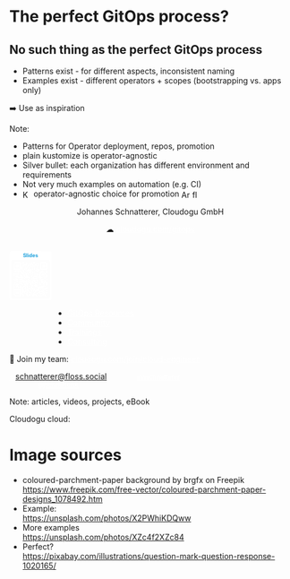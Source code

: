 <!-- .slide: style="color: #5b5a5a" class="floatRight"-->
<!-- .slide: data-background-image="images/question-mark-g8640ed2c2_1920.jpg" data-background-size="45%" data-background-color="white" data-background-position="left" -->
# The perfect GitOps process? <!-- .element: style="color: #5b5a5a; font-size: 130%"  class="floatRight" -->



## No such thing as the perfect GitOps process 

* Patterns exist - for different aspects, inconsistent naming
* Examples exist - different operators + scopes (bootstrapping vs. apps only)

➡️ Use as inspiration

Note:
* Patterns for Operator deployment, repos, promotion
* plain kustomize is operator-agnostic
* Silver bullet: each organization has different environment and requirements
* Not very much examples on automation (e.g. CI)
* <img data-src="images/kustomize-icon.svg" title="Kustomize" style="height: 1.1em; vertical-align: middle;"/> operator-agnostic choice for promotion <img data-src="images/argo-icon.svg" title="ArgoCD" style="height: 1.1em; vertical-align: middle;" /> <img data-src="images/flux-icon.svg" title="flux" style="height: 1.1em; vertical-align: middle;"/>



<!-- .slide: data-background-image="images/trainings_16_9.png"  -->
<!-- .slide: data-background-color="#165D84"  -->
<!-- .slide: id="last" -->
<!-- .slide: style="font-size: 60%; " -->
<!-- .slide: style="text-align: center !important;"  -->

<span style="text-align: center !important;">
  <p>Johannes Schnatterer, Cloudogu GmbH</p>
  <p>☁ <a href="https://cloudogu.com/gitops/"  class="non-blue-link">cloudogu.com/gitops</a></p>
</span>
<br/>
<a href="https://cloudogu.github.io/gitops-talks">
    <!-- Created with https://qrgenerator.org/ then optimized using svgo, manually retained the viewBox 🙈-->
    <svg xmlns="http://www.w3.org/2000/svg" xmlns:xlink="http://www.w3.org/1999/xlink" xml:space="preserve" width="15%" class="floatRight" viewBox="0 0 990 1155"><g transform="scale(41.25)" fill="#ffffff"><path d="M1.3,28L22.6,28c0.7,0,1.3-0.6,1.3-1.3L24,1.4c0-0.7-0.6-1.3-1.3-1.3L1.4,0C0.7,0,0.1,0.6,0,1.3L0,26.6 C-0.1,27.4,0.5,28,1.3,28z M1,6c0-0.6,0.5-1,1-1L22,5c0.6,0,1,0.5,1,1L23,26c0,0.6-0.5,1-1,1L2,27c-0.6,0-1-0.5-1-1L1,6z"/></g>
    <g transform="translate(0,165)" fill="#ffffff">
<g transform="translate(291,99) scale(4.12)"><rect width="6" height="6"/></g>
        <g transform="translate(315,99) scale(4.12)"><rect width="6" height="6"/></g>
        <g transform="translate(387,99) scale(4.12)"><rect width="6" height="6"/></g>
        <g transform="translate(459,99) scale(4.12)"><rect width="6" height="6"/></g>
        <g transform="translate(507,99) scale(4.12)"><rect width="6" height="6"/></g>
        <g transform="translate(555,99) scale(4.12)"><rect width="6" height="6"/></g>
        <g transform="translate(579,99) scale(4.12)"><rect width="6" height="6"/></g>
        <g transform="translate(651,99) scale(4.12)"><rect width="6" height="6"/></g>
        <g transform="translate(363,123) scale(4.12)"><rect width="6" height="6"/></g>
        <g transform="translate(387,123) scale(4.12)"><rect width="6" height="6"/></g>
        <g transform="translate(483,123) scale(4.12)"><rect width="6" height="6"/></g>
        <g transform="translate(507,123) scale(4.12)"><rect width="6" height="6"/></g>
        <g transform="translate(603,123) scale(4.12)"><rect width="6" height="6"/></g>
        <g transform="translate(627,123) scale(4.12)"><rect width="6" height="6"/></g>
        <g transform="translate(675,123) scale(4.12)"><rect width="6" height="6"/></g>
        <g transform="translate(315,147) scale(4.12)"><rect width="6" height="6"/></g>
        <g transform="translate(339,147) scale(4.12)"><rect width="6" height="6"/></g>
        <g transform="translate(363,147) scale(4.12)"><rect width="6" height="6"/></g>
        <g transform="translate(387,147) scale(4.12)"><rect width="6" height="6"/></g>
        <g transform="translate(435,147) scale(4.12)"><rect width="6" height="6"/></g>
        <g transform="translate(483,147) scale(4.12)"><rect width="6" height="6"/></g>
        <g transform="translate(507,147) scale(4.12)"><rect width="6" height="6"/></g>
        <g transform="translate(531,147) scale(4.12)"><rect width="6" height="6"/></g>
        <g transform="translate(603,147) scale(4.12)"><rect width="6" height="6"/></g>
        <g transform="translate(315,171) scale(4.12)"><rect width="6" height="6"/></g>
        <g transform="translate(411,171) scale(4.12)"><rect width="6" height="6"/></g>
        <g transform="translate(435,171) scale(4.12)"><rect width="6" height="6"/></g>
        <g transform="translate(483,171) scale(4.12)"><rect width="6" height="6"/></g>
        <g transform="translate(555,171) scale(4.12)"><rect width="6" height="6"/></g>
        <g transform="translate(579,171) scale(4.12)"><rect width="6" height="6"/></g>
        <g transform="translate(627,171) scale(4.12)"><rect width="6" height="6"/></g>
        <g transform="translate(675,171) scale(4.12)"><rect width="6" height="6"/></g>
        <g transform="translate(291,195) scale(4.12)"><rect width="6" height="6"/></g>
        <g transform="translate(363,195) scale(4.12)"><rect width="6" height="6"/></g>
        <g transform="translate(411,195) scale(4.12)"><rect width="6" height="6"/></g>
        <g transform="translate(483,195) scale(4.12)"><rect width="6" height="6"/></g>
        <g transform="translate(531,195) scale(4.12)"><rect width="6" height="6"/></g>
        <g transform="translate(651,195) scale(4.12)"><rect width="6" height="6"/></g>
        <g transform="translate(291,219) scale(4.12)"><rect width="6" height="6"/></g>
        <g transform="translate(363,219) scale(4.12)"><rect width="6" height="6"/></g>
        <g transform="translate(387,219) scale(4.12)"><rect width="6" height="6"/></g>
        <g transform="translate(459,219) scale(4.12)"><rect width="6" height="6"/></g>
        <g transform="translate(579,219) scale(4.12)"><rect width="6" height="6"/></g>
        <g transform="translate(627,219) scale(4.12)"><rect width="6" height="6"/></g>
        <g transform="translate(291,243) scale(4.12)"><rect width="6" height="6"/></g>
        <g transform="translate(339,243) scale(4.12)"><rect width="6" height="6"/></g>
        <g transform="translate(387,243) scale(4.12)"><rect width="6" height="6"/></g>
        <g transform="translate(435,243) scale(4.12)"><rect width="6" height="6"/></g>
        <g transform="translate(483,243) scale(4.12)"><rect width="6" height="6"/></g>
        <g transform="translate(531,243) scale(4.12)"><rect width="6" height="6"/></g>
        <g transform="translate(579,243) scale(4.12)"><rect width="6" height="6"/></g>
        <g transform="translate(627,243) scale(4.12)"><rect width="6" height="6"/></g>
        <g transform="translate(675,243) scale(4.12)"><rect width="6" height="6"/></g>
        <g transform="translate(315,267) scale(4.12)"><rect width="6" height="6"/></g>
        <g transform="translate(363,267) scale(4.12)"><rect width="6" height="6"/></g>
        <g transform="translate(411,267) scale(4.12)"><rect width="6" height="6"/></g>
        <g transform="translate(435,267) scale(4.12)"><rect width="6" height="6"/></g>
        <g transform="translate(459,267) scale(4.12)"><rect width="6" height="6"/></g>
        <g transform="translate(483,267) scale(4.12)"><rect width="6" height="6"/></g>
        <g transform="translate(603,267) scale(4.12)"><rect width="6" height="6"/></g>
        <g transform="translate(627,267) scale(4.12)"><rect width="6" height="6"/></g>
        <g transform="translate(675,267) scale(4.12)"><rect width="6" height="6"/></g>
        <g transform="translate(123,291) scale(4.12)"><rect width="6" height="6"/></g>
        <g transform="translate(147,291) scale(4.12)"><rect width="6" height="6"/></g>
        <g transform="translate(171,291) scale(4.12)"><rect width="6" height="6"/></g>
        <g transform="translate(195,291) scale(4.12)"><rect width="6" height="6"/></g>
        <g transform="translate(219,291) scale(4.12)"><rect width="6" height="6"/></g>
        <g transform="translate(243,291) scale(4.12)"><rect width="6" height="6"/></g>
        <g transform="translate(267,291) scale(4.12)"><rect width="6" height="6"/></g>
        <g transform="translate(315,291) scale(4.12)"><rect width="6" height="6"/></g>
        <g transform="translate(387,291) scale(4.12)"><rect width="6" height="6"/></g>
        <g transform="translate(411,291) scale(4.12)"><rect width="6" height="6"/></g>
        <g transform="translate(435,291) scale(4.12)"><rect width="6" height="6"/></g>
        <g transform="translate(483,291) scale(4.12)"><rect width="6" height="6"/></g>
        <g transform="translate(507,291) scale(4.12)"><rect width="6" height="6"/></g>
        <g transform="translate(627,291) scale(4.12)"><rect width="6" height="6"/></g>
        <g transform="translate(675,291) scale(4.12)"><rect width="6" height="6"/></g>
        <g transform="translate(747,291) scale(4.12)"><rect width="6" height="6"/></g>
        <g transform="translate(771,291) scale(4.12)"><rect width="6" height="6"/></g>
        <g transform="translate(867,291) scale(4.12)"><rect width="6" height="6"/></g>
        <g transform="translate(123,315) scale(4.12)"><rect width="6" height="6"/></g>
        <g transform="translate(195,315) scale(4.12)"><rect width="6" height="6"/></g>
        <g transform="translate(267,315) scale(4.12)"><rect width="6" height="6"/></g>
        <g transform="translate(339,315) scale(4.12)"><rect width="6" height="6"/></g>
        <g transform="translate(459,315) scale(4.12)"><rect width="6" height="6"/></g>
        <g transform="translate(483,315) scale(4.12)"><rect width="6" height="6"/></g>
        <g transform="translate(531,315) scale(4.12)"><rect width="6" height="6"/></g>
        <g transform="translate(555,315) scale(4.12)"><rect width="6" height="6"/></g>
        <g transform="translate(579,315) scale(4.12)"><rect width="6" height="6"/></g>
        <g transform="translate(651,315) scale(4.12)"><rect width="6" height="6"/></g>
        <g transform="translate(723,315) scale(4.12)"><rect width="6" height="6"/></g>
        <g transform="translate(747,315) scale(4.12)"><rect width="6" height="6"/></g>
        <g transform="translate(795,315) scale(4.12)"><rect width="6" height="6"/></g>
        <g transform="translate(819,315) scale(4.12)"><rect width="6" height="6"/></g>
        <g transform="translate(867,315) scale(4.12)"><rect width="6" height="6"/></g>
        <g transform="translate(123,339) scale(4.12)"><rect width="6" height="6"/></g>
        <g transform="translate(243,339) scale(4.12)"><rect width="6" height="6"/></g>
        <g transform="translate(267,339) scale(4.12)"><rect width="6" height="6"/></g>
        <g transform="translate(291,339) scale(4.12)"><rect width="6" height="6"/></g>
        <g transform="translate(315,339) scale(4.12)"><rect width="6" height="6"/></g>
        <g transform="translate(363,339) scale(4.12)"><rect width="6" height="6"/></g>
        <g transform="translate(387,339) scale(4.12)"><rect width="6" height="6"/></g>
        <g transform="translate(411,339) scale(4.12)"><rect width="6" height="6"/></g>
        <g transform="translate(483,339) scale(4.12)"><rect width="6" height="6"/></g>
        <g transform="translate(531,339) scale(4.12)"><rect width="6" height="6"/></g>
        <g transform="translate(699,339) scale(4.12)"><rect width="6" height="6"/></g>
        <g transform="translate(723,339) scale(4.12)"><rect width="6" height="6"/></g>
        <g transform="translate(771,339) scale(4.12)"><rect width="6" height="6"/></g>
        <g transform="translate(819,339) scale(4.12)"><rect width="6" height="6"/></g>
        <g transform="translate(843,339) scale(4.12)"><rect width="6" height="6"/></g>
        <g transform="translate(99,363) scale(4.12)"><rect width="6" height="6"/></g>
        <g transform="translate(123,363) scale(4.12)"><rect width="6" height="6"/></g>
        <g transform="translate(147,363) scale(4.12)"><rect width="6" height="6"/></g>
        <g transform="translate(171,363) scale(4.12)"><rect width="6" height="6"/></g>
        <g transform="translate(195,363) scale(4.12)"><rect width="6" height="6"/></g>
        <g transform="translate(363,363) scale(4.12)"><rect width="6" height="6"/></g>
        <g transform="translate(387,363) scale(4.12)"><rect width="6" height="6"/></g>
        <g transform="translate(435,363) scale(4.12)"><rect width="6" height="6"/></g>
        <g transform="translate(483,363) scale(4.12)"><rect width="6" height="6"/></g>
        <g transform="translate(579,363) scale(4.12)"><rect width="6" height="6"/></g>
        <g transform="translate(603,363) scale(4.12)"><rect width="6" height="6"/></g>
        <g transform="translate(627,363) scale(4.12)"><rect width="6" height="6"/></g>
        <g transform="translate(699,363) scale(4.12)"><rect width="6" height="6"/></g>
        <g transform="translate(723,363) scale(4.12)"><rect width="6" height="6"/></g>
        <g transform="translate(771,363) scale(4.12)"><rect width="6" height="6"/></g>
        <g transform="translate(795,363) scale(4.12)"><rect width="6" height="6"/></g>
        <g transform="translate(819,363) scale(4.12)"><rect width="6" height="6"/></g>
        <g transform="translate(843,363) scale(4.12)"><rect width="6" height="6"/></g>
        <g transform="translate(99,387) scale(4.12)"><rect width="6" height="6"/></g>
        <g transform="translate(243,387) scale(4.12)"><rect width="6" height="6"/></g>
        <g transform="translate(267,387) scale(4.12)"><rect width="6" height="6"/></g>
        <g transform="translate(339,387) scale(4.12)"><rect width="6" height="6"/></g>
        <g transform="translate(387,387) scale(4.12)"><rect width="6" height="6"/></g>
        <g transform="translate(531,387) scale(4.12)"><rect width="6" height="6"/></g>
        <g transform="translate(627,387) scale(4.12)"><rect width="6" height="6"/></g>
        <g transform="translate(675,387) scale(4.12)"><rect width="6" height="6"/></g>
        <g transform="translate(699,387) scale(4.12)"><rect width="6" height="6"/></g>
        <g transform="translate(747,387) scale(4.12)"><rect width="6" height="6"/></g>
        <g transform="translate(771,387) scale(4.12)"><rect width="6" height="6"/></g>
        <g transform="translate(795,387) scale(4.12)"><rect width="6" height="6"/></g>
        <g transform="translate(867,387) scale(4.12)"><rect width="6" height="6"/></g>
        <g transform="translate(147,411) scale(4.12)"><rect width="6" height="6"/></g>
        <g transform="translate(171,411) scale(4.12)"><rect width="6" height="6"/></g>
        <g transform="translate(267,411) scale(4.12)"><rect width="6" height="6"/></g>
        <g transform="translate(291,411) scale(4.12)"><rect width="6" height="6"/></g>
        <g transform="translate(339,411) scale(4.12)"><rect width="6" height="6"/></g>
        <g transform="translate(387,411) scale(4.12)"><rect width="6" height="6"/></g>
        <g transform="translate(411,411) scale(4.12)"><rect width="6" height="6"/></g>
        <g transform="translate(507,411) scale(4.12)"><rect width="6" height="6"/></g>
        <g transform="translate(579,411) scale(4.12)"><rect width="6" height="6"/></g>
        <g transform="translate(603,411) scale(4.12)"><rect width="6" height="6"/></g>
        <g transform="translate(627,411) scale(4.12)"><rect width="6" height="6"/></g>
        <g transform="translate(651,411) scale(4.12)"><rect width="6" height="6"/></g>
        <g transform="translate(699,411) scale(4.12)"><rect width="6" height="6"/></g>
        <g transform="translate(723,411) scale(4.12)"><rect width="6" height="6"/></g>
        <g transform="translate(795,411) scale(4.12)"><rect width="6" height="6"/></g>
        <g transform="translate(843,411) scale(4.12)"><rect width="6" height="6"/></g>
        <g transform="translate(867,411) scale(4.12)"><rect width="6" height="6"/></g>
        <g transform="translate(171,435) scale(4.12)"><rect width="6" height="6"/></g>
        <g transform="translate(195,435) scale(4.12)"><rect width="6" height="6"/></g>
        <g transform="translate(219,435) scale(4.12)"><rect width="6" height="6"/></g>
        <g transform="translate(243,435) scale(4.12)"><rect width="6" height="6"/></g>
        <g transform="translate(267,435) scale(4.12)"><rect width="6" height="6"/></g>
        <g transform="translate(291,435) scale(4.12)"><rect width="6" height="6"/></g>
        <g transform="translate(315,435) scale(4.12)"><rect width="6" height="6"/></g>
        <g transform="translate(363,435) scale(4.12)"><rect width="6" height="6"/></g>
        <g transform="translate(387,435) scale(4.12)"><rect width="6" height="6"/></g>
        <g transform="translate(411,435) scale(4.12)"><rect width="6" height="6"/></g>
        <g transform="translate(435,435) scale(4.12)"><rect width="6" height="6"/></g>
        <g transform="translate(459,435) scale(4.12)"><rect width="6" height="6"/></g>
        <g transform="translate(555,435) scale(4.12)"><rect width="6" height="6"/></g>
        <g transform="translate(627,435) scale(4.12)"><rect width="6" height="6"/></g>
        <g transform="translate(675,435) scale(4.12)"><rect width="6" height="6"/></g>
        <g transform="translate(699,435) scale(4.12)"><rect width="6" height="6"/></g>
        <g transform="translate(723,435) scale(4.12)"><rect width="6" height="6"/></g>
        <g transform="translate(747,435) scale(4.12)"><rect width="6" height="6"/></g>
        <g transform="translate(795,435) scale(4.12)"><rect width="6" height="6"/></g>
        <g transform="translate(843,435) scale(4.12)"><rect width="6" height="6"/></g>
        <g transform="translate(147,459) scale(4.12)"><rect width="6" height="6"/></g>
        <g transform="translate(291,459) scale(4.12)"><rect width="6" height="6"/></g>
        <g transform="translate(339,459) scale(4.12)"><rect width="6" height="6"/></g>
        <g transform="translate(459,459) scale(4.12)"><rect width="6" height="6"/></g>
        <g transform="translate(507,459) scale(4.12)"><rect width="6" height="6"/></g>
        <g transform="translate(531,459) scale(4.12)"><rect width="6" height="6"/></g>
        <g transform="translate(555,459) scale(4.12)"><rect width="6" height="6"/></g>
        <g transform="translate(579,459) scale(4.12)"><rect width="6" height="6"/></g>
        <g transform="translate(603,459) scale(4.12)"><rect width="6" height="6"/></g>
        <g transform="translate(627,459) scale(4.12)"><rect width="6" height="6"/></g>
        <g transform="translate(699,459) scale(4.12)"><rect width="6" height="6"/></g>
        <g transform="translate(723,459) scale(4.12)"><rect width="6" height="6"/></g>
        <g transform="translate(819,459) scale(4.12)"><rect width="6" height="6"/></g>
        <g transform="translate(99,483) scale(4.12)"><rect width="6" height="6"/></g>
        <g transform="translate(123,483) scale(4.12)"><rect width="6" height="6"/></g>
        <g transform="translate(147,483) scale(4.12)"><rect width="6" height="6"/></g>
        <g transform="translate(171,483) scale(4.12)"><rect width="6" height="6"/></g>
        <g transform="translate(243,483) scale(4.12)"><rect width="6" height="6"/></g>
        <g transform="translate(267,483) scale(4.12)"><rect width="6" height="6"/></g>
        <g transform="translate(291,483) scale(4.12)"><rect width="6" height="6"/></g>
        <g transform="translate(435,483) scale(4.12)"><rect width="6" height="6"/></g>
        <g transform="translate(507,483) scale(4.12)"><rect width="6" height="6"/></g>
        <g transform="translate(531,483) scale(4.12)"><rect width="6" height="6"/></g>
        <g transform="translate(555,483) scale(4.12)"><rect width="6" height="6"/></g>
        <g transform="translate(579,483) scale(4.12)"><rect width="6" height="6"/></g>
        <g transform="translate(627,483) scale(4.12)"><rect width="6" height="6"/></g>
        <g transform="translate(699,483) scale(4.12)"><rect width="6" height="6"/></g>
        <g transform="translate(747,483) scale(4.12)"><rect width="6" height="6"/></g>
        <g transform="translate(771,483) scale(4.12)"><rect width="6" height="6"/></g>
        <g transform="translate(867,483) scale(4.12)"><rect width="6" height="6"/></g>
        <g transform="translate(123,507) scale(4.12)"><rect width="6" height="6"/></g>
        <g transform="translate(267,507) scale(4.12)"><rect width="6" height="6"/></g>
        <g transform="translate(291,507) scale(4.12)"><rect width="6" height="6"/></g>
        <g transform="translate(315,507) scale(4.12)"><rect width="6" height="6"/></g>
        <g transform="translate(339,507) scale(4.12)"><rect width="6" height="6"/></g>
        <g transform="translate(387,507) scale(4.12)"><rect width="6" height="6"/></g>
        <g transform="translate(411,507) scale(4.12)"><rect width="6" height="6"/></g>
        <g transform="translate(435,507) scale(4.12)"><rect width="6" height="6"/></g>
        <g transform="translate(459,507) scale(4.12)"><rect width="6" height="6"/></g>
        <g transform="translate(555,507) scale(4.12)"><rect width="6" height="6"/></g>
        <g transform="translate(579,507) scale(4.12)"><rect width="6" height="6"/></g>
        <g transform="translate(603,507) scale(4.12)"><rect width="6" height="6"/></g>
        <g transform="translate(627,507) scale(4.12)"><rect width="6" height="6"/></g>
        <g transform="translate(651,507) scale(4.12)"><rect width="6" height="6"/></g>
        <g transform="translate(723,507) scale(4.12)"><rect width="6" height="6"/></g>
        <g transform="translate(747,507) scale(4.12)"><rect width="6" height="6"/></g>
        <g transform="translate(795,507) scale(4.12)"><rect width="6" height="6"/></g>
        <g transform="translate(819,507) scale(4.12)"><rect width="6" height="6"/></g>
        <g transform="translate(867,507) scale(4.12)"><rect width="6" height="6"/></g>
        <g transform="translate(171,531) scale(4.12)"><rect width="6" height="6"/></g>
        <g transform="translate(219,531) scale(4.12)"><rect width="6" height="6"/></g>
        <g transform="translate(243,531) scale(4.12)"><rect width="6" height="6"/></g>
        <g transform="translate(267,531) scale(4.12)"><rect width="6" height="6"/></g>
        <g transform="translate(291,531) scale(4.12)"><rect width="6" height="6"/></g>
        <g transform="translate(315,531) scale(4.12)"><rect width="6" height="6"/></g>
        <g transform="translate(339,531) scale(4.12)"><rect width="6" height="6"/></g>
        <g transform="translate(363,531) scale(4.12)"><rect width="6" height="6"/></g>
        <g transform="translate(387,531) scale(4.12)"><rect width="6" height="6"/></g>
        <g transform="translate(435,531) scale(4.12)"><rect width="6" height="6"/></g>
        <g transform="translate(459,531) scale(4.12)"><rect width="6" height="6"/></g>
        <g transform="translate(483,531) scale(4.12)"><rect width="6" height="6"/></g>
        <g transform="translate(531,531) scale(4.12)"><rect width="6" height="6"/></g>
        <g transform="translate(579,531) scale(4.12)"><rect width="6" height="6"/></g>
        <g transform="translate(747,531) scale(4.12)"><rect width="6" height="6"/></g>
        <g transform="translate(771,531) scale(4.12)"><rect width="6" height="6"/></g>
        <g transform="translate(819,531) scale(4.12)"><rect width="6" height="6"/></g>
        <g transform="translate(843,531) scale(4.12)"><rect width="6" height="6"/></g>
        <g transform="translate(123,555) scale(4.12)"><rect width="6" height="6"/></g>
        <g transform="translate(267,555) scale(4.12)"><rect width="6" height="6"/></g>
        <g transform="translate(315,555) scale(4.12)"><rect width="6" height="6"/></g>
        <g transform="translate(339,555) scale(4.12)"><rect width="6" height="6"/></g>
        <g transform="translate(363,555) scale(4.12)"><rect width="6" height="6"/></g>
        <g transform="translate(387,555) scale(4.12)"><rect width="6" height="6"/></g>
        <g transform="translate(411,555) scale(4.12)"><rect width="6" height="6"/></g>
        <g transform="translate(459,555) scale(4.12)"><rect width="6" height="6"/></g>
        <g transform="translate(531,555) scale(4.12)"><rect width="6" height="6"/></g>
        <g transform="translate(603,555) scale(4.12)"><rect width="6" height="6"/></g>
        <g transform="translate(627,555) scale(4.12)"><rect width="6" height="6"/></g>
        <g transform="translate(651,555) scale(4.12)"><rect width="6" height="6"/></g>
        <g transform="translate(747,555) scale(4.12)"><rect width="6" height="6"/></g>
        <g transform="translate(771,555) scale(4.12)"><rect width="6" height="6"/></g>
        <g transform="translate(795,555) scale(4.12)"><rect width="6" height="6"/></g>
        <g transform="translate(819,555) scale(4.12)"><rect width="6" height="6"/></g>
        <g transform="translate(867,555) scale(4.12)"><rect width="6" height="6"/></g>
        <g transform="translate(123,579) scale(4.12)"><rect width="6" height="6"/></g>
        <g transform="translate(219,579) scale(4.12)"><rect width="6" height="6"/></g>
        <g transform="translate(243,579) scale(4.12)"><rect width="6" height="6"/></g>
        <g transform="translate(267,579) scale(4.12)"><rect width="6" height="6"/></g>
        <g transform="translate(363,579) scale(4.12)"><rect width="6" height="6"/></g>
        <g transform="translate(387,579) scale(4.12)"><rect width="6" height="6"/></g>
        <g transform="translate(411,579) scale(4.12)"><rect width="6" height="6"/></g>
        <g transform="translate(435,579) scale(4.12)"><rect width="6" height="6"/></g>
        <g transform="translate(483,579) scale(4.12)"><rect width="6" height="6"/></g>
        <g transform="translate(507,579) scale(4.12)"><rect width="6" height="6"/></g>
        <g transform="translate(531,579) scale(4.12)"><rect width="6" height="6"/></g>
        <g transform="translate(555,579) scale(4.12)"><rect width="6" height="6"/></g>
        <g transform="translate(579,579) scale(4.12)"><rect width="6" height="6"/></g>
        <g transform="translate(651,579) scale(4.12)"><rect width="6" height="6"/></g>
        <g transform="translate(699,579) scale(4.12)"><rect width="6" height="6"/></g>
        <g transform="translate(771,579) scale(4.12)"><rect width="6" height="6"/></g>
        <g transform="translate(795,579) scale(4.12)"><rect width="6" height="6"/></g>
        <g transform="translate(843,579) scale(4.12)"><rect width="6" height="6"/></g>
        <g transform="translate(867,579) scale(4.12)"><rect width="6" height="6"/></g>
        <g transform="translate(99,603) scale(4.12)"><rect width="6" height="6"/></g>
        <g transform="translate(147,603) scale(4.12)"><rect width="6" height="6"/></g>
        <g transform="translate(171,603) scale(4.12)"><rect width="6" height="6"/></g>
        <g transform="translate(195,603) scale(4.12)"><rect width="6" height="6"/></g>
        <g transform="translate(267,603) scale(4.12)"><rect width="6" height="6"/></g>
        <g transform="translate(291,603) scale(4.12)"><rect width="6" height="6"/></g>
        <g transform="translate(339,603) scale(4.12)"><rect width="6" height="6"/></g>
        <g transform="translate(363,603) scale(4.12)"><rect width="6" height="6"/></g>
        <g transform="translate(387,603) scale(4.12)"><rect width="6" height="6"/></g>
        <g transform="translate(411,603) scale(4.12)"><rect width="6" height="6"/></g>
        <g transform="translate(483,603) scale(4.12)"><rect width="6" height="6"/></g>
        <g transform="translate(603,603) scale(4.12)"><rect width="6" height="6"/></g>
        <g transform="translate(651,603) scale(4.12)"><rect width="6" height="6"/></g>
        <g transform="translate(699,603) scale(4.12)"><rect width="6" height="6"/></g>
        <g transform="translate(723,603) scale(4.12)"><rect width="6" height="6"/></g>
        <g transform="translate(795,603) scale(4.12)"><rect width="6" height="6"/></g>
        <g transform="translate(867,603) scale(4.12)"><rect width="6" height="6"/></g>
        <g transform="translate(99,627) scale(4.12)"><rect width="6" height="6"/></g>
        <g transform="translate(147,627) scale(4.12)"><rect width="6" height="6"/></g>
        <g transform="translate(171,627) scale(4.12)"><rect width="6" height="6"/></g>
        <g transform="translate(243,627) scale(4.12)"><rect width="6" height="6"/></g>
        <g transform="translate(267,627) scale(4.12)"><rect width="6" height="6"/></g>
        <g transform="translate(339,627) scale(4.12)"><rect width="6" height="6"/></g>
        <g transform="translate(363,627) scale(4.12)"><rect width="6" height="6"/></g>
        <g transform="translate(387,627) scale(4.12)"><rect width="6" height="6"/></g>
        <g transform="translate(411,627) scale(4.12)"><rect width="6" height="6"/></g>
        <g transform="translate(507,627) scale(4.12)"><rect width="6" height="6"/></g>
        <g transform="translate(531,627) scale(4.12)"><rect width="6" height="6"/></g>
        <g transform="translate(579,627) scale(4.12)"><rect width="6" height="6"/></g>
        <g transform="translate(603,627) scale(4.12)"><rect width="6" height="6"/></g>
        <g transform="translate(627,627) scale(4.12)"><rect width="6" height="6"/></g>
        <g transform="translate(795,627) scale(4.12)"><rect width="6" height="6"/></g>
        <g transform="translate(843,627) scale(4.12)"><rect width="6" height="6"/></g>
        <g transform="translate(99,651) scale(4.12)"><rect width="6" height="6"/></g>
        <g transform="translate(147,651) scale(4.12)"><rect width="6" height="6"/></g>
        <g transform="translate(171,651) scale(4.12)"><rect width="6" height="6"/></g>
        <g transform="translate(195,651) scale(4.12)"><rect width="6" height="6"/></g>
        <g transform="translate(267,651) scale(4.12)"><rect width="6" height="6"/></g>
        <g transform="translate(315,651) scale(4.12)"><rect width="6" height="6"/></g>
        <g transform="translate(339,651) scale(4.12)"><rect width="6" height="6"/></g>
        <g transform="translate(411,651) scale(4.12)"><rect width="6" height="6"/></g>
        <g transform="translate(459,651) scale(4.12)"><rect width="6" height="6"/></g>
        <g transform="translate(507,651) scale(4.12)"><rect width="6" height="6"/></g>
        <g transform="translate(603,651) scale(4.12)"><rect width="6" height="6"/></g>
        <g transform="translate(627,651) scale(4.12)"><rect width="6" height="6"/></g>
        <g transform="translate(699,651) scale(4.12)"><rect width="6" height="6"/></g>
        <g transform="translate(723,651) scale(4.12)"><rect width="6" height="6"/></g>
        <g transform="translate(747,651) scale(4.12)"><rect width="6" height="6"/></g>
        <g transform="translate(771,651) scale(4.12)"><rect width="6" height="6"/></g>
        <g transform="translate(795,651) scale(4.12)"><rect width="6" height="6"/></g>
        <g transform="translate(819,651) scale(4.12)"><rect width="6" height="6"/></g>
        <g transform="translate(99,675) scale(4.12)"><rect width="6" height="6"/></g>
        <g transform="translate(195,675) scale(4.12)"><rect width="6" height="6"/></g>
        <g transform="translate(243,675) scale(4.12)"><rect width="6" height="6"/></g>
        <g transform="translate(291,675) scale(4.12)"><rect width="6" height="6"/></g>
        <g transform="translate(315,675) scale(4.12)"><rect width="6" height="6"/></g>
        <g transform="translate(363,675) scale(4.12)"><rect width="6" height="6"/></g>
        <g transform="translate(411,675) scale(4.12)"><rect width="6" height="6"/></g>
        <g transform="translate(507,675) scale(4.12)"><rect width="6" height="6"/></g>
        <g transform="translate(651,675) scale(4.12)"><rect width="6" height="6"/></g>
        <g transform="translate(675,675) scale(4.12)"><rect width="6" height="6"/></g>
        <g transform="translate(699,675) scale(4.12)"><rect width="6" height="6"/></g>
        <g transform="translate(723,675) scale(4.12)"><rect width="6" height="6"/></g>
        <g transform="translate(747,675) scale(4.12)"><rect width="6" height="6"/></g>
        <g transform="translate(771,675) scale(4.12)"><rect width="6" height="6"/></g>
        <g transform="translate(867,675) scale(4.12)"><rect width="6" height="6"/></g>
        <g transform="translate(291,699) scale(4.12)"><rect width="6" height="6"/></g>
        <g transform="translate(339,699) scale(4.12)"><rect width="6" height="6"/></g>
        <g transform="translate(363,699) scale(4.12)"><rect width="6" height="6"/></g>
        <g transform="translate(411,699) scale(4.12)"><rect width="6" height="6"/></g>
        <g transform="translate(435,699) scale(4.12)"><rect width="6" height="6"/></g>
        <g transform="translate(459,699) scale(4.12)"><rect width="6" height="6"/></g>
        <g transform="translate(507,699) scale(4.12)"><rect width="6" height="6"/></g>
        <g transform="translate(531,699) scale(4.12)"><rect width="6" height="6"/></g>
        <g transform="translate(555,699) scale(4.12)"><rect width="6" height="6"/></g>
        <g transform="translate(579,699) scale(4.12)"><rect width="6" height="6"/></g>
        <g transform="translate(675,699) scale(4.12)"><rect width="6" height="6"/></g>
        <g transform="translate(771,699) scale(4.12)"><rect width="6" height="6"/></g>
        <g transform="translate(819,699) scale(4.12)"><rect width="6" height="6"/></g>
        <g transform="translate(867,699) scale(4.12)"><rect width="6" height="6"/></g>
        <g transform="translate(291,723) scale(4.12)"><rect width="6" height="6"/></g>
        <g transform="translate(315,723) scale(4.12)"><rect width="6" height="6"/></g>
        <g transform="translate(411,723) scale(4.12)"><rect width="6" height="6"/></g>
        <g transform="translate(483,723) scale(4.12)"><rect width="6" height="6"/></g>
        <g transform="translate(531,723) scale(4.12)"><rect width="6" height="6"/></g>
        <g transform="translate(579,723) scale(4.12)"><rect width="6" height="6"/></g>
        <g transform="translate(627,723) scale(4.12)"><rect width="6" height="6"/></g>
        <g transform="translate(651,723) scale(4.12)"><rect width="6" height="6"/></g>
        <g transform="translate(675,723) scale(4.12)"><rect width="6" height="6"/></g>
        <g transform="translate(723,723) scale(4.12)"><rect width="6" height="6"/></g>
        <g transform="translate(771,723) scale(4.12)"><rect width="6" height="6"/></g>
        <g transform="translate(819,723) scale(4.12)"><rect width="6" height="6"/></g>
        <g transform="translate(291,747) scale(4.12)"><rect width="6" height="6"/></g>
        <g transform="translate(315,747) scale(4.12)"><rect width="6" height="6"/></g>
        <g transform="translate(363,747) scale(4.12)"><rect width="6" height="6"/></g>
        <g transform="translate(387,747) scale(4.12)"><rect width="6" height="6"/></g>
        <g transform="translate(411,747) scale(4.12)"><rect width="6" height="6"/></g>
        <g transform="translate(435,747) scale(4.12)"><rect width="6" height="6"/></g>
        <g transform="translate(507,747) scale(4.12)"><rect width="6" height="6"/></g>
        <g transform="translate(555,747) scale(4.12)"><rect width="6" height="6"/></g>
        <g transform="translate(579,747) scale(4.12)"><rect width="6" height="6"/></g>
        <g transform="translate(603,747) scale(4.12)"><rect width="6" height="6"/></g>
        <g transform="translate(627,747) scale(4.12)"><rect width="6" height="6"/></g>
        <g transform="translate(651,747) scale(4.12)"><rect width="6" height="6"/></g>
        <g transform="translate(675,747) scale(4.12)"><rect width="6" height="6"/></g>
        <g transform="translate(771,747) scale(4.12)"><rect width="6" height="6"/></g>
        <g transform="translate(795,747) scale(4.12)"><rect width="6" height="6"/></g>
        <g transform="translate(819,747) scale(4.12)"><rect width="6" height="6"/></g>
        <g transform="translate(867,747) scale(4.12)"><rect width="6" height="6"/></g>
        <g transform="translate(291,771) scale(4.12)"><rect width="6" height="6"/></g>
        <g transform="translate(315,771) scale(4.12)"><rect width="6" height="6"/></g>
        <g transform="translate(339,771) scale(4.12)"><rect width="6" height="6"/></g>
        <g transform="translate(363,771) scale(4.12)"><rect width="6" height="6"/></g>
        <g transform="translate(387,771) scale(4.12)"><rect width="6" height="6"/></g>
        <g transform="translate(411,771) scale(4.12)"><rect width="6" height="6"/></g>
        <g transform="translate(459,771) scale(4.12)"><rect width="6" height="6"/></g>
        <g transform="translate(507,771) scale(4.12)"><rect width="6" height="6"/></g>
        <g transform="translate(603,771) scale(4.12)"><rect width="6" height="6"/></g>
        <g transform="translate(675,771) scale(4.12)"><rect width="6" height="6"/></g>
        <g transform="translate(699,771) scale(4.12)"><rect width="6" height="6"/></g>
        <g transform="translate(723,771) scale(4.12)"><rect width="6" height="6"/></g>
        <g transform="translate(747,771) scale(4.12)"><rect width="6" height="6"/></g>
        <g transform="translate(771,771) scale(4.12)"><rect width="6" height="6"/></g>
        <g transform="translate(795,771) scale(4.12)"><rect width="6" height="6"/></g>
        <g transform="translate(291,795) scale(4.12)"><rect width="6" height="6"/></g>
        <g transform="translate(315,795) scale(4.12)"><rect width="6" height="6"/></g>
        <g transform="translate(339,795) scale(4.12)"><rect width="6" height="6"/></g>
        <g transform="translate(411,795) scale(4.12)"><rect width="6" height="6"/></g>
        <g transform="translate(459,795) scale(4.12)"><rect width="6" height="6"/></g>
        <g transform="translate(483,795) scale(4.12)"><rect width="6" height="6"/></g>
        <g transform="translate(579,795) scale(4.12)"><rect width="6" height="6"/></g>
        <g transform="translate(675,795) scale(4.12)"><rect width="6" height="6"/></g>
        <g transform="translate(699,795) scale(4.12)"><rect width="6" height="6"/></g>
        <g transform="translate(771,795) scale(4.12)"><rect width="6" height="6"/></g>
        <g transform="translate(795,795) scale(4.12)"><rect width="6" height="6"/></g>
        <g transform="translate(819,795) scale(4.12)"><rect width="6" height="6"/></g>
        <g transform="translate(867,795) scale(4.12)"><rect width="6" height="6"/></g>
        <g transform="translate(291,819) scale(4.12)"><rect width="6" height="6"/></g>
        <g transform="translate(363,819) scale(4.12)"><rect width="6" height="6"/></g>
        <g transform="translate(387,819) scale(4.12)"><rect width="6" height="6"/></g>
        <g transform="translate(507,819) scale(4.12)"><rect width="6" height="6"/></g>
        <g transform="translate(555,819) scale(4.12)"><rect width="6" height="6"/></g>
        <g transform="translate(627,819) scale(4.12)"><rect width="6" height="6"/></g>
        <g transform="translate(651,819) scale(4.12)"><rect width="6" height="6"/></g>
        <g transform="translate(723,819) scale(4.12)"><rect width="6" height="6"/></g>
        <g transform="translate(747,819) scale(4.12)"><rect width="6" height="6"/></g>
        <g transform="translate(795,819) scale(4.12)"><rect width="6" height="6"/></g>
        <g transform="translate(291,843) scale(4.12)"><rect width="6" height="6"/></g>
        <g transform="translate(315,843) scale(4.12)"><rect width="6" height="6"/></g>
        <g transform="translate(387,843) scale(4.12)"><rect width="6" height="6"/></g>
        <g transform="translate(411,843) scale(4.12)"><rect width="6" height="6"/></g>
        <g transform="translate(459,843) scale(4.12)"><rect width="6" height="6"/></g>
        <g transform="translate(483,843) scale(4.12)"><rect width="6" height="6"/></g>
        <g transform="translate(531,843) scale(4.12)"><rect width="6" height="6"/></g>
        <g transform="translate(555,843) scale(4.12)"><rect width="6" height="6"/></g>
        <g transform="translate(579,843) scale(4.12)"><rect width="6" height="6"/></g>
        <g transform="translate(603,843) scale(4.12)"><rect width="6" height="6"/></g>
        <g transform="translate(771,843) scale(4.12)"><rect width="6" height="6"/></g>
        <g transform="translate(795,843) scale(4.12)"><rect width="6" height="6"/></g>
        <g transform="translate(819,843) scale(4.12)"><rect width="6" height="6"/></g>
        <g transform="translate(315,867) scale(4.12)"><rect width="6" height="6"/></g>
        <g transform="translate(411,867) scale(4.12)"><rect width="6" height="6"/></g>
        <g transform="translate(435,867) scale(4.12)"><rect width="6" height="6"/></g>
        <g transform="translate(531,867) scale(4.12)"><rect width="6" height="6"/></g>
        <g transform="translate(555,867) scale(4.12)"><rect width="6" height="6"/></g>
        <g transform="translate(627,867) scale(4.12)"><rect width="6" height="6"/></g>
        <g transform="translate(675,867) scale(4.12)"><rect width="6" height="6"/></g>
        <g transform="translate(699,867) scale(4.12)"><rect width="6" height="6"/></g>
        <g transform="translate(723,867) scale(4.12)"><rect width="6" height="6"/></g>
        <g transform="translate(747,867) scale(4.12)"><rect width="6" height="6"/></g>
        <g transform="translate(843,867) scale(4.12)"><rect width="6" height="6"/></g>
        <g transform="translate(99,99)"><g transform="scale(12)"><path d="M14,0H4.4C2,0,0,2,0,4.4V14h14V0z M2,12V4.8C2,3.3,3.3,2,4.8,2H12v10H2z"/></g></g>
        <g transform="translate(723,99)"><g transform="scale(12) rotate(90 7 7)"><path d="M14,0H4.4C2,0,0,2,0,4.4V14h14V0z M2,12V4.8C2,3.3,3.3,2,4.8,2H12v10H2z"/></g></g>
        <g transform="translate(99,723)"><g transform="scale(12) rotate(-90 7 7)"><path d="M14,0H4.4C2,0,0,2,0,4.4V14h14V0z M2,12V4.8C2,3.3,3.3,2,4.8,2H12v10H2z"/></g></g>
        <g transform="translate(147,147)"><g transform="scale(12)"><rect width="6" height="6"/></g></g>
        <g transform="translate(771,147)"><g transform="scale(12)"><rect width="6" height="6"/></g></g>
        <g transform="translate(147,771)"><g transform="scale(12)"><rect width="6" height="6"/></g></g>
</g>
    <text
            x="50%"
            y="150"
            alignment-baseline="middle"
            text-anchor="middle"
            style="font-size:120px;fill:#23a3dd;font-weight:bold;">
    <tspan>Slides</tspan>
  </text>
</svg>
</a>

<ul style="margin-left: 80px">
  <li><a href="https://cloudogu.com/gitops/" class="non-blue-link">GitOps Resources</a></li>
  <li><a href="https://community.cloudogu.com/c/gitops/23" class="non-blue-link">Community</a></li>
  <li><a href="https://cloudogu.com/de/schulungen/kubernetes/gitops-continuous-operations/" class="non-blue-link">Trainings</a></li> 
  <li><a href="https://cloudogu.com/de/consulting-gitops/" class="non-blue-link">Consulting</a></li>
</ul>

 💪 Join my team: <a href="https://cloudogu.com/join/cloud-engineer" class="non-blue-link"> cloudogu.com/join/cloud-engineer</a> 

<a href='https://floss.social/@schnatterer' style="font-size:80%" class="non-blue-link"><i class='fab fa-mastodon'></i> @schnatterer@floss.social</a>
<span style="margin: 50px">
<a href='https://www.linkedin.com/in/jschnatterer' target="_blank" style="font-size:80%" class="non-blue-link"><i class='fab fa-linkedin'></i> in/jschnatterer</a>
<span style="margin: 50px">
<a href='https://twitter.com/jschnatterer' style="font-size:80%" class="non-blue-link"><i class='fab fa-twitter'></i> @jschnatterer</a>

Note:
articles, videos, projects, eBook

Cloudogu cloud: ️<i class="fas fa-cloud fa-sm" style="color: #ffffff;"></i>



# Image sources
<!-- .slide: style="font-size: 80%; " -->

* coloured-parchment-paper background by brgfx on Freepik  
  https://www.freepik.com/free-vector/coloured-parchment-paper-designs_1078492.htm
* Example:  
  https://unsplash.com/photos/X2PWhiKDQww
* More examples   
  https://unsplash.com/photos/XZc4f2XZc84
* Perfect?  
  https://pixabay.com/illustrations/question-mark-question-response-1020165/

<style >  
a.non-blue-link:link {
    color: white
}
a.non-blue-link:visited {
    color: white
}
a.non-blue-link:hover {
 color: #004376;
}
</style>
